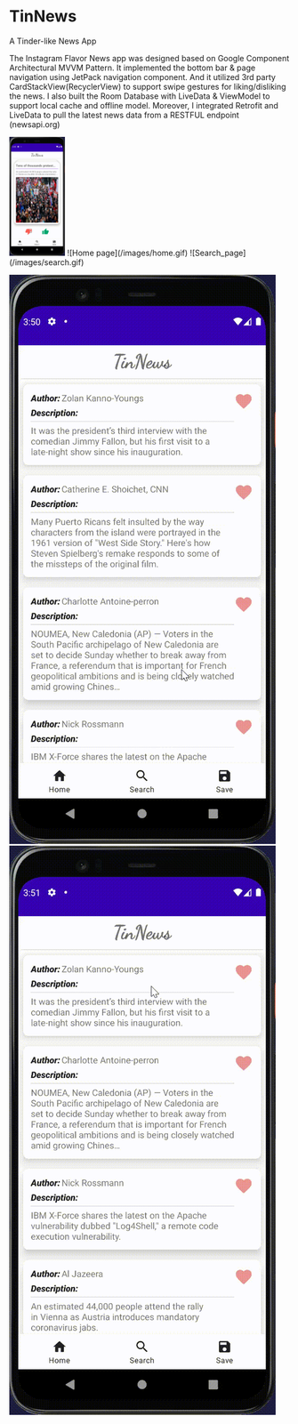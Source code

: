 # TinNews
A Tinder-like News App

The Instagram Flavor News app was designed based on Google Component Architectural MVVM Pattern. It implemented the bottom bar & page navigation using JetPack navigation component. And it utilized 3rd party CardStackView(RecyclerView) to support swipe gestures for liking/disliking the news. I also built the Room Database with LiveData & ViewModel to support local cache and offline model. Moreover, I integrated Retrofit and LiveData to pull the latest news data from a RESTFUL endpoint  (newsapi.org)

<img src="/images/home.gif" alt="Home page" width="100">
![Home page](/images/home.gif)
![Search_page](/images/search.gif)

![Save_page](/images/save.gif)
![Details_page](/images/details.gif)